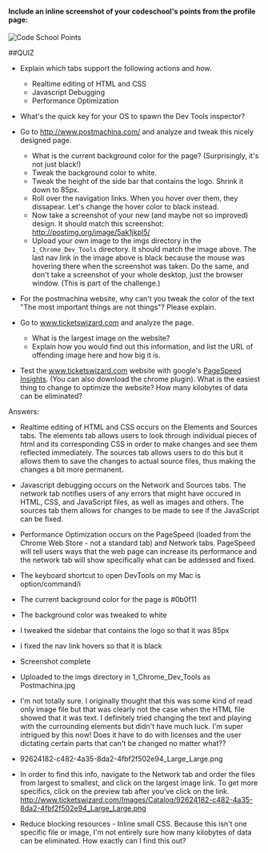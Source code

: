 #### Include an inline screenshot of your codeschool's points from the profile page:

![Code School Points](http://phase_0_unit_1/week_2/1_Chrome_Dev_Tools/imgs/Code_School_Points.jpg)

##QUIZ
* Explain which tabs support the following actions and how.
  * Realtime editing of HTML and CSS 
  * Javascript Debugging
  * Performance Optimization 

* What's the quick key for your OS to spawn the Dev Tools inspector?

* Go to http://www.postmachina.com/ and analyze and tweak this nicely designed page.
  * What is the current background color for the page?  (Surprisingly, it's not just black!)
  * Tweak the background color to white.
  * Tweak the height of the side bar that contains the logo.  Shrink it down to 85px.
  * Roll over the navigation links.  When you hover over them, they dissapear.  Let's change the hover color to black instead.
  * Now take a screenshot of your new (and maybe not so improved) design.  It should match this screenshot: http://postimg.org/image/5ak1jkpl5/
  * Upload your own image to the imgs directory in the `1_Chrome_Dev_Tools` directory.  It should match the image above. The last nav link in the image above is black because the mouse was hovering there when the screenshot was taken. Do the same, and don't take a screenshot of your whole desktop, just the browser window. (This is part of the challenge.)

* For the postmachina website, why can't you tweak the color of the text "The most important things are not things"?  Please explain.

* Go to www.ticketswizard.com and analyze the page.  
  * What is the largest image on the website? 
  * Explain how you would find out this information, and list the URL of offending image here and how big it is.

* Test the www.ticketswizard.com website with google's [PageSpeed Insights](http://www.ticketswizard.com/).  (You can also download the chrome plugin).  What is the easiest thing to change to optimize the website?  How many kilobytes of data can be eliminated?


Answers:

* Realtime editing of HTML and CSS occurs on the Elements and Sources tabs. The elements tab allows users to look through individual pieces of html and its corresponding CSS in order to make changes and see them reflected immediately. The sources tab allows users to do this but it allows them to save the changes to actual source files, thus making the changes a bit more permanent. 
* Javascript debugging occurs on the Network and Sources tabs. The network tab notifies users of any errors that might have occured in HTML, CSS, and JavaScript files, as well as images and others. The sources tab them allows for changes to be made to see if the JavaScript can be fixed.
* Performance Optimization occurs on the PageSpeed (loaded from the Chrome Web Store - not a standard tab) and Network tabs. PageSpeed will tell users ways that the web page can increase its performance and the network tab will show specifically what can be addessed and fixed.

* The keyboard shortcut to open DevTools on my Mac is option/command/i

* The current background color for the page is #0b0f11
* The background color was tweaked to white
* I tweaked the sidebar that contains the logo so that it was 85px
* I fixed the nav link hovers so that it is black
* Screenshot complete
* Uploaded to the imgs directory in 1_Chrome_Dev_Tools as Postmachina.jpg

* I'm not totally sure. I originally thought that this was some kind of read only image file but that was clearly not the case when the HTML file showed that it was text. I definitely tried changing the text and playing with the currounding elements but didn't have much luck. I'm super intrigued by this now! Does it have to do with licenses and the user dictating certain parts that can't be changed no matter what??

* 92624182-c482-4a35-8da2-4fbf2f502e94_Large_Large.png
* In order to find this info, navigate to the Network tab and order the files from largest to smallest, and click on the largest image link. To get more specifics, click on the preview tab after you've click on the link.
http://www.ticketswizard.com/Images/Catalog/92624182-c482-4a35-8da2-4fbf2f502e94_Large_Large.png

* Reduce blocking resources - Inline small CSS. Because this isn't one specific file or image, I'm not entirely sure how many kilobytes of data can be eliminated. How exactly can I find this out? 